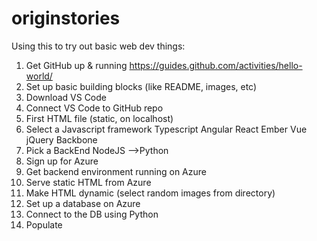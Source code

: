 # originstories

Using this to try out basic web dev things:

1. Get GitHub up & running
  https://guides.github.com/activities/hello-world/
2. Set up basic building blocks (like README, images, etc)
3. Download VS Code
4. Connect VS Code to GitHub repo
5. First HTML file (static, on localhost)
6. Select a Javascript framework
      Typescript
      Angular
      React
      Ember
      Vue
      jQuery
      Backbone
7. Pick a BackEnd
      NodeJS
      -->Python
9. Sign up for Azure
10. Get backend environment running on Azure
11. Serve static HTML from Azure
12. Make HTML dynamic (select random images from directory)
13. Set up a database on Azure
14. Connect to the DB using Python
15. Populate
